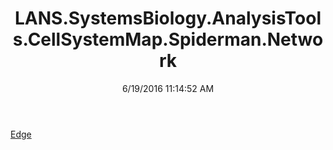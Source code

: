 ﻿---
title: LANS.SystemsBiology.AnalysisTools.CellSystemMap.Spiderman.Network
date: 6/19/2016 11:14:52 AM
---

[Edge](T-LANS.SystemsBiology.AnalysisTools.CellSystemMap.Spiderman.Network.Edge.html)
